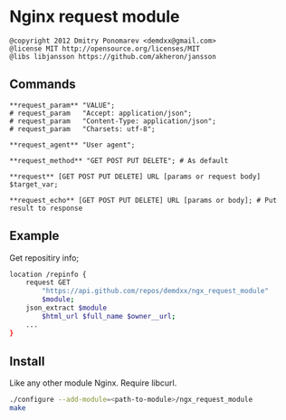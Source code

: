 Nginx request module
====================

    @copyright 2012 Dmitry Ponomarev <demdxx@gmail.com>
    @license MIT http://opensource.org/licenses/MIT
    @libs libjansson https://github.com/akheron/jansson

Commands
--------

    **request_param** "VALUE";
    # request_param   "Accept: application/json";
    # request_param   "Content-Type: application/json";
    # request_param   "Charsets: utf-8";

    **request_agent** "User agent";

    **request_method** "GET POST PUT DELETE"; # As default

    **request** [GET POST PUT DELETE] URL [params or request body] $target_var;

    **request_echo** [GET POST PUT DELETE] URL [params or body]; # Put result to response

Example
-------

Get repositiry info;

```sh
location /repinfo {
    request GET
        "https://api.github.com/repos/demdxx/ngx_request_module"
        $module;
    json_extract $module
        $html_url $full_name $owner__url;
    ...
}
```

Install
-------

Like any other module Nginx.
Require libcurl.

```sh
./configure --add-module=<path-to-module>/ngx_request_module
make
```

